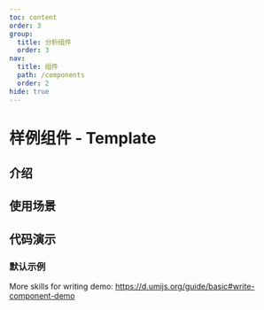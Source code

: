 ```yaml
---
toc: content
order: 3
group:
  title: 分析组件
  order: 3
nav:
  title: 组件
  path: /components
  order: 2
hide: true
---
```


# 样例组件 - Template

## 介绍

## 使用场景

## 代码演示

### 默认示例

<code src="./demos/default.tsx" compact defaultShowCode></code>

<API></API>

More skills for writing demo: https://d.umijs.org/guide/basic#write-component-demo
